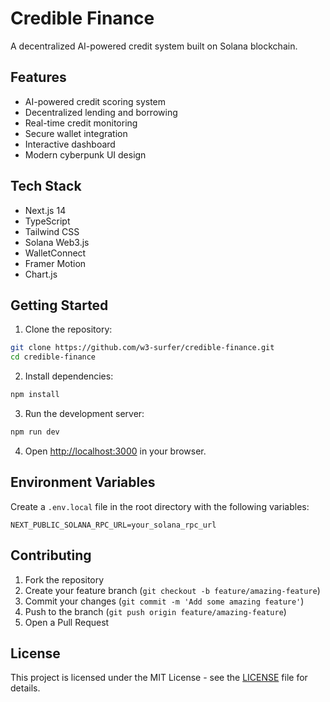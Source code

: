 # Credible Finance

A decentralized AI-powered credit system built on Solana blockchain.

## Features

- AI-powered credit scoring system
- Decentralized lending and borrowing
- Real-time credit monitoring
- Secure wallet integration
- Interactive dashboard
- Modern cyberpunk UI design

## Tech Stack

- Next.js 14
- TypeScript
- Tailwind CSS
- Solana Web3.js
- WalletConnect
- Framer Motion
- Chart.js

## Getting Started

1. Clone the repository:
```bash
git clone https://github.com/w3-surfer/credible-finance.git
cd credible-finance
```

2. Install dependencies:
```bash
npm install
```

3. Run the development server:
```bash
npm run dev
```

4. Open [http://localhost:3000](http://localhost:3000) in your browser.

## Environment Variables

Create a `.env.local` file in the root directory with the following variables:

```env
NEXT_PUBLIC_SOLANA_RPC_URL=your_solana_rpc_url
```

## Contributing

1. Fork the repository
2. Create your feature branch (`git checkout -b feature/amazing-feature`)
3. Commit your changes (`git commit -m 'Add some amazing feature'`)
4. Push to the branch (`git push origin feature/amazing-feature`)
5. Open a Pull Request

## License

This project is licensed under the MIT License - see the [LICENSE](LICENSE) file for details. 